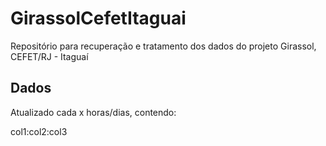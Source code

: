 # GirassolCefetItaguai

Repositório para recuperação e tratamento dos dados do projeto Girassol, CEFET/RJ - Itaguaí

## Dados

Atualizado cada x horas/dias, contendo:

col1:col2:col3
